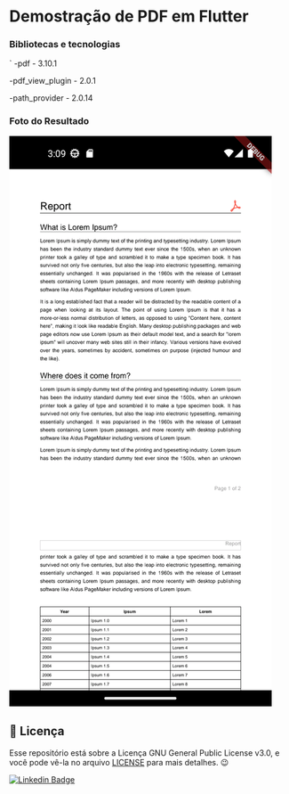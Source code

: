 # Demostração de PDF em Flutter

### Bibliotecas e tecnologias 
`
-pdf - 3.10.1

-pdf_view_plugin - 2.0.1

-path_provider - 2.0.14


### Foto do Resultado


![](https://github.com/caneto/flutter_demo_pdf/blob/main/screen/Screenshot_1680534550.png)

<h2>📝 Licença</h2>

<p>
   Esse repositório está sobre a Licença GNU General Public License v3.0, e você pode vê-la no arquivo <a href="https://github.com/caneto/calculator-app/blob/main/LICENSE">LICENSE</a> para mais detalhes. 😉
</p>


[![Linkedin Badge](https://img.shields.io/badge/-Carlos%20Alberto-292929?style=flat-square&logo=Linkedin&logoColor=white&link=https://www.linkedin.com/in/canetorj/)](https://www.linkedin.com/in/canetorj/)
